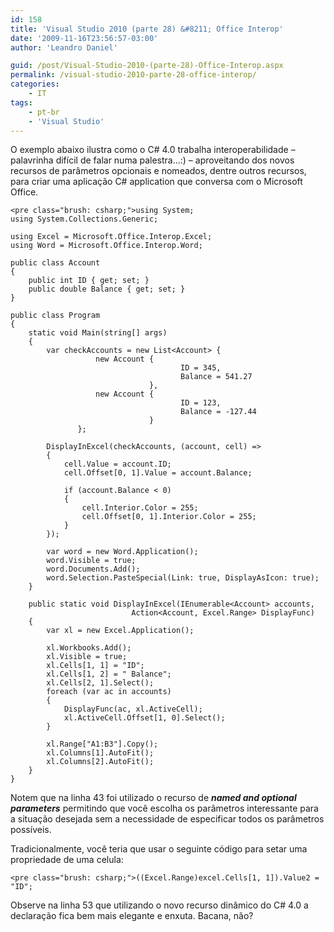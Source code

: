 ```yaml
---
id: 158
title: 'Visual Studio 2010 (parte 28) &#8211; Office Interop'
date: '2009-11-16T23:56:57-03:00'
author: 'Leandro Daniel'

guid: /post/Visual-Studio-2010-(parte-28)-Office-Interop.aspx
permalink: /visual-studio-2010-parte-28-office-interop/
categories:
    - IT
tags:
    - pt-br
    - 'Visual Studio'
---
```


O exemplo abaixo ilustra como o C# 4.0 trabalha interoperabilidade – palavrinha difícil de falar numa palestra…:) – aproveitando dos novos recursos de parâmetros opcionais e nomeados, dentre outros recursos, para criar uma aplicação C# application que conversa com o Microsoft Office.

```
<pre class="brush: csharp;">using System;
using System.Collections.Generic;

using Excel = Microsoft.Office.Interop.Excel;
using Word = Microsoft.Office.Interop.Word;

public class Account
{
    public int ID { get; set; }
    public double Balance { get; set; }
}

public class Program
{
    static void Main(string[] args)
    {
        var checkAccounts = new List<Account> {
                   new Account {
                                      ID = 345,
                                      Balance = 541.27
                               },
                   new Account {
                                      ID = 123,
                                      Balance = -127.44
                               }
               };

        DisplayInExcel(checkAccounts, (account, cell) =>
        {
            cell.Value = account.ID;
            cell.Offset[0, 1].Value = account.Balance;

            if (account.Balance < 0)
            {
                cell.Interior.Color = 255;
                cell.Offset[0, 1].Interior.Color = 255;
            }
        });

        var word = new Word.Application();
        word.Visible = true;
        word.Documents.Add();
        word.Selection.PasteSpecial(Link: true, DisplayAsIcon: true);
    }

    public static void DisplayInExcel(IEnumerable<Account> accounts,
                           Action<Account, Excel.Range> DisplayFunc)
    {
        var xl = new Excel.Application();

        xl.Workbooks.Add();
        xl.Visible = true;
        xl.Cells[1, 1] = "ID";
        xl.Cells[1, 2] = " Balance";
        xl.Cells[2, 1].Select();
        foreach (var ac in accounts)
        {
            DisplayFunc(ac, xl.ActiveCell);
            xl.ActiveCell.Offset[1, 0].Select();
        }

        xl.Range["A1:B3"].Copy();        
        xl.Columns[1].AutoFit();
        xl.Columns[2].AutoFit();
    }
}
```

Notem que na linha 43 foi utilizado o recurso de ***named and optional parameters*** permitindo que você escolha os parâmetros interessante para a situação desejada sem a necessidade de especificar todos os parâmetros possíveis.

Tradicionalmente, você teria que usar o seguinte código para setar uma propriedade de uma celula:

```
<pre class="brush: csharp;">((Excel.Range)excel.Cells[1, 1]).Value2 = "ID";
```

Observe na linha 53 que utilizando o novo recurso dinâmico do C# 4.0 a declaração fica bem mais elegante e enxuta. Bacana, não?
